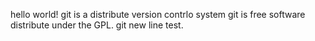 hello world!
git  is a distribute version contrlo system
git is free software distribute under the GPL.
git new line test.